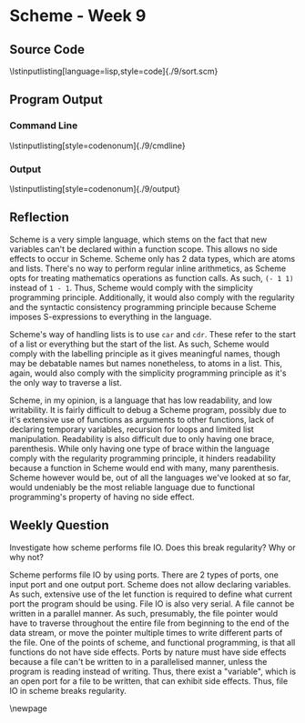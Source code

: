 # Scheme - Week 9
## Source Code
\lstinputlisting[language=lisp,style=code]{./9/sort.scm}


## Program Output
### Command Line
\lstinputlisting[style=codenonum]{./9/cmdline}


### Output
\lstinputlisting[style=codenonum]{./9/output}


## Reflection

Scheme is a very simple language, which stems on the fact that new variables
can't be declared within a function scope. This allows no side effects to occur
in Scheme. Scheme only has 2 data types, which are atoms and lists. There's no
way to perform regular inline arithmetics, as Scheme opts for treating
mathematics operations as function calls. As such, `(- 1 1)` instead of `1 -
1`. Thus, Scheme would comply with the simplicity programming principle.
Additionally, it would also comply with the regularity and the syntactic
consistency programming principle because Scheme imposes S-expressions to
everything in the language.

Scheme's way of handling lists is to use `car` and `cdr`. These refer to the
start of a list or everything but the start of the list. As such, Scheme would
comply with the labelling principle as it gives meaningful names, though may be
debatable names but names nonetheless, to atoms in a list. This, again, would
also comply with the simplicity programming principle as it's the only way to
traverse a list.

Scheme, in my opinion, is a language that has low readability, and low
writability. It is fairly difficult to debug a Scheme program, possibly due to
it's extensive use of functions as arguments to other functions, lack of
declaring temporary variables, recursion for loops and limited list
manipulation. Readability is also difficult due to only having one brace,
parenthesis. While only having one type of brace within the language comply
with the regularity programming principle, it hinders readability because a
function in Scheme would end with many, many parenthesis. Scheme however would
be, out of all the languages we've looked at so far, would undeniably be the
most reliable language due to functional programming's property of having no
side effect.


## Weekly Question

Investigate how scheme performs file IO. Does this break regularity? Why or why
not?

Scheme performs file IO by using ports. There are 2 types of ports, one input
port and one output port. Scheme does not allow declaring variables. As such,
extensive use of the let function is required to define what current port the
program should be using. File IO is also very serial. A file cannot be written
in a parallel manner. As such, presumably, the file pointer would have to
traverse throughout the entire file from beginning to the end of the data
stream, or move the pointer multiple times to write different parts of the
file. One of the points of scheme, and functional programming, is that all
functions do not have side effects. Ports by nature must have side effects
because a file can't be written to in a parallelised manner, unless the program
is reading instead of writing. Thus, there exist a "variable", which is an open
port for a file to be written, that can exhibit side effects. Thus, file IO in
scheme breaks regularity.

\newpage
